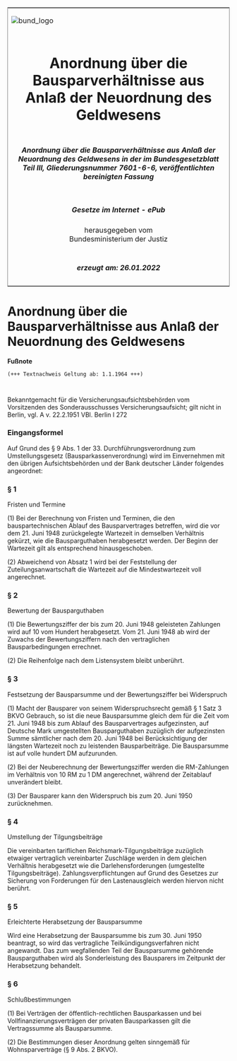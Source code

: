 <span id="DECKBLATT.html"></span>

<table border="0" frame="border" width="100%">

<tr valign="top">

<td align="left">

![bund\_logo](BfJ_2021_Web_de_de.gif)

</td>

<td align="right">

 

</td>

</tr>

<tr align="center" valign="middle">

<td colspan="2">

# Anordnung über die Bausparverhältnisse aus Anlaß der Neuordnung des Geldwesens

</td>

</tr>

<tr align="center" valign="middle">

<td colspan="2">

##### Anordnung über die Bausparverhältnisse aus Anlaß der Neuordnung des Geldwesens in der im Bundesgesetzblatt Teil III, Gliederungsnummer 7601-6-6, veröffentlichten bereinigten Fassung

</td>

</tr>

<tr align="center" valign="middle">

<td colspan="2">

  
  

##### Gesetze im Internet - ePub  
  
herausgegeben vom  
Bundesministerium der Justiz

</td>

</tr>

<tr align="center" valign="bottom">

<td colspan="2">

  
  

##### erzeugt am: 26.01.2022

</td>

</tr>

</table>

<span id="BJNR500300950.html"></span>

# Anordnung über die Bausparverhältnisse aus Anlaß der Neuordnung des Geldwesens

<div>

  
**Fußnote**

<div class="jnhtml">

<div>

<div class="jurAbsatz">

  

``` 
(+++ Textnachweis Geltung ab: 1.1.1964 +++)

 
```

Bekanntgemacht für die Versicherungsaufsichtsbehörden vom Vorsitzenden
des Sonderausschusses Versicherungsaufsicht; gilt nicht in Berlin, vgl.
A v. 22.2.1951 VBl. Berlin I 272

</div>

</div>

</div>

</div>

<span id="BJNR500300950BJNE000100325.html"></span>

### Eingangsformel  

<div>

<div class="jnhtml">

<div>

<div class="jurAbsatz">

Auf Grund des § 9 Abs. 1 der 33. Durchführungsverordnung zum
Umstellungsgesetz (Bausparkassenverordnung) wird im Einvernehmen mit den
übrigen Aufsichtsbehörden und der Bank deutscher Länder folgendes
angeordnet:

</div>

</div>

</div>

</div>

<span id="BJNR500300950BJNE000200325.html"></span>

### § 1  
Fristen und Termine

<div>

<div class="jnhtml">

<div>

<div class="jurAbsatz">

(1) Bei der Berechnung von Fristen und Terminen, die den
bauspartechnischen Ablauf des Bausparvertrages betreffen, wird die vor
dem 21. Juni 1948 zurückgelegte Wartezeit in demselben Verhältnis
gekürzt, wie die Bausparguthaben herabgesetzt werden. Der Beginn der
Wartezeit gilt als entsprechend hinausgeschoben.

</div>

<div class="jurAbsatz">

(2) Abweichend von Absatz 1 wird bei der Feststellung der
Zuteilungsanwartschaft die Wartezeit auf die Mindestwartezeit voll
angerechnet.

</div>

</div>

</div>

</div>

<span id="BJNR500300950BJNE000300325.html"></span>

### § 2  
Bewertung der Bausparguthaben

<div>

<div class="jnhtml">

<div>

<div class="jurAbsatz">

(1) Die Bewertungsziffer der bis zum 20. Juni 1948 geleisteten Zahlungen
wird auf 10 vom Hundert herabgesetzt. Vom 21. Juni 1948 ab wird der
Zuwachs der Bewertungsziffern nach den vertraglichen Bausparbedingungen
errechnet.

</div>

<div class="jurAbsatz">

(2) Die Reihenfolge nach dem Listensystem bleibt unberührt.

</div>

</div>

</div>

</div>

<span id="BJNR500300950BJNE000400325.html"></span>

### § 3  
Festsetzung der Bausparsumme und der Bewertungsziffer bei Widerspruch

<div>

<div class="jnhtml">

<div>

<div class="jurAbsatz">

(1) Macht der Bausparer von seinem Widerspruchsrecht gemäß § 1 Satz 3
BKVO Gebrauch, so ist die neue Bausparsumme gleich dem für die Zeit vom
21. Juni 1948 bis zum Ablauf des Bausparvertrages aufgezinsten, auf
Deutsche Mark umgestellten Bausparguthaben zuzüglich der aufgezinsten
Summe sämtlicher nach dem 20. Juni 1948 bei Berücksichtigung der
längsten Wartezeit noch zu leistenden Bausparbeiträge. Die Bausparsumme
ist auf volle hundert DM aufzurunden.

</div>

<div class="jurAbsatz">

(2) Bei der Neuberechnung der Bewertungsziffer werden die RM-Zahlungen
im Verhältnis von 10 RM zu 1 DM angerechnet, während der Zeitablauf
unverändert bleibt.

</div>

<div class="jurAbsatz">

(3) Der Bausparer kann den Widerspruch bis zum 20. Juni 1950
zurücknehmen.

</div>

</div>

</div>

</div>

<span id="BJNR500300950BJNE000500325.html"></span>

### § 4  
Umstellung der Tilgungsbeiträge

<div>

<div class="jnhtml">

<div>

<div class="jurAbsatz">

Die vereinbarten tariflichen Reichsmark-Tilgungsbeiträge zuzüglich
etwaiger vertraglich vereinbarter Zuschläge werden in dem gleichen
Verhältnis herabgesetzt wie die Darlehensforderungen (umgestellte
Tilgungsbeiträge). Zahlungsverpflichtungen auf Grund des Gesetzes zur
Sicherung von Forderungen für den Lastenausgleich werden hiervon nicht
berührt.

</div>

</div>

</div>

</div>

<span id="BJNR500300950BJNE000600325.html"></span>

### § 5  
Erleichterte Herabsetzung der Bausparsumme

<div>

<div class="jnhtml">

<div>

<div class="jurAbsatz">

Wird eine Herabsetzung der Bausparsumme bis zum 30. Juni 1950 beantragt,
so wird das vertragliche Teilkündigungsverfahren nicht angewandt. Das
zum wegfallenden Teil der Bausparsumme gehörende Bausparguthaben wird
als Sonderleistung des Bausparers im Zeitpunkt der Herabsetzung
behandelt.

</div>

</div>

</div>

</div>

<span id="BJNR500300950BJNE000700325.html"></span>

### § 6  
Schlußbestimmungen

<div>

<div class="jnhtml">

<div>

<div class="jurAbsatz">

(1) Bei Verträgen der öffentlich-rechtlichen Bausparkassen und bei
Vollfinanzierungsverträgen der privaten Bausparkassen gilt die
Vertragssumme als Bausparsumme.

</div>

<div class="jurAbsatz">

(2) Die Bestimmungen dieser Anordnung gelten sinngemäß für
Wohnsparverträge (§ 9 Abs. 2 BKVO).

</div>

</div>

</div>

</div>
